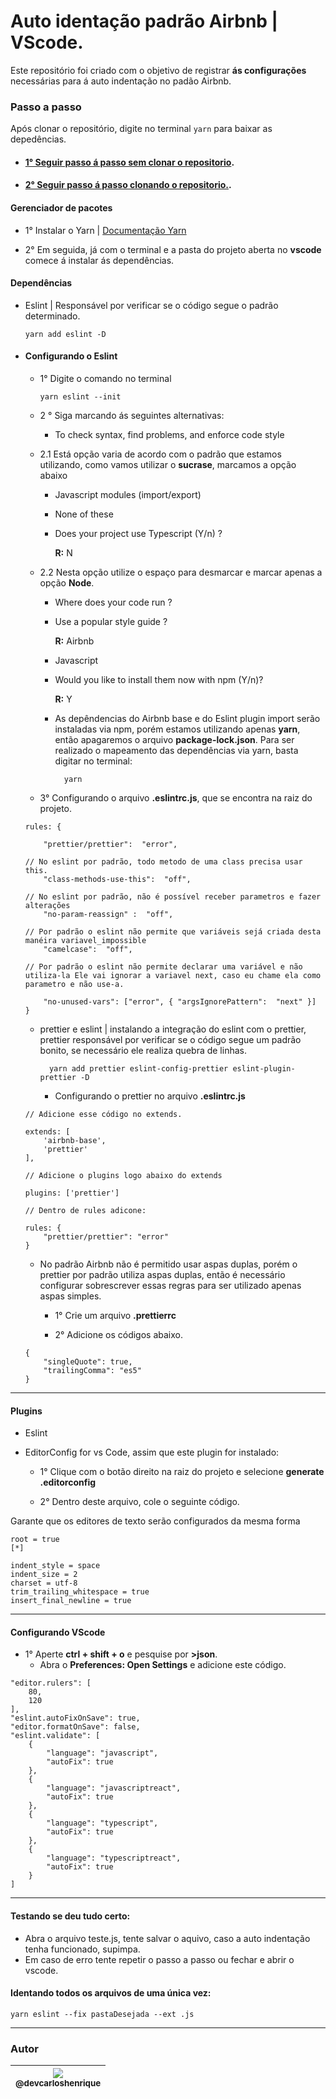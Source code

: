 
# Auto identação padrão Airbnb | VScode.

Este repositório foi criado com o objetivo de registrar **ás configurações** necessárias para á auto indentação no padão Airbnb.

### Passo a passo

  Após clonar o repositório, digite no terminal ``yarn`` para baixar as depedências.

-  #### [1° Seguir passo á passo sem clonar o repositorio](#sem-clonar).
-  #### [2° Seguir passo á passo clonando o repositorio.](#clonando).   
    

#### <a name="sem-clonar">Gerenciador de pacotes</a>

- 1° Instalar o Yarn | [ Documentação Yarn](https://legacy.yarnpkg.com/pt-BR/docs/install#windows-stable) 
	
- 2° Em seguida, já com o terminal e a pasta do projeto aberta no **vscode** comece á instalar ás dependências.
	
 #### Dependências

- Eslint | Responsável por verificar se o código segue o padrão determinado.

	``yarn add eslint -D``
	
- #### Configurando o Eslint
	- 1° Digite o comando no terminal
	
		`` yarn eslint --init ``
	
	- 2 ° Siga marcando ás seguintes alternativas:
	
		- To check syntax, find problems, and enforce code style
	
	- 2.1 Está opção varia de acordo com o padrão que estamos utilizando, como vamos utilizar o **sucrase**, marcamos a opção abaixo
		- Javascript modules (import/export)
		- None of these
		- Does your project use Typescript (Y/n) ? 
		
			 **R:** N
			 
	- 2.2 Nesta opção utilize o espaço para desmarcar e marcar apenas a opção **Node**.
		- Where does your code run ?
		- Use a popular style guide ?
				
			 **R:** Airbnb
		- Javascript 
		- Would you like to install them now with npm (Y/n)?
		
			**R:**  Y

		- As depêndencias do Airbnb base e do Eslint plugin import serão instaladas via npm, porém estamos utilizando apenas **yarn**, então apagaremos o arquivo **package-lock.json**. Para ser realizado o mapeamento das dependências via yarn, basta digitar no terminal:	
		
				yarn

	- 3° Configurando o arquivo **.eslintrc.js**, que se encontra na raiz do projeto.

	```
	rules: {

		"prettier/prettier":  "error",

	// No eslint por padrão, todo metodo de uma class precisa usar this.
		"class-methods-use-this":  "off",

	// No eslint por padrão, não é possível receber parametros e fazer alterações
		"no-param-reassign" :  "off",

	// Por padrão o eslint não permite que variáveis sejá criada desta manéira variavel_impossible
		"camelcase":  "off",

	// Por padrão o eslint não permite declarar uma variável e não utiliza-la Ele vai ignorar a variavel next, caso eu chame ela como parametro e não use-a.

		"no-unused-vars": ["error", { "argsIgnorePattern":  "next" }]
	}
	```

	- prettier e eslint | instalando a integração do eslint com o prettier, prettier responsável por verificar se o código segue um padrão bonito, se necessário ele realiza quebra de linhas.

			yarn add prettier eslint-config-prettier eslint-plugin-prettier -D

		- Configurando o prettier no arquivo **.eslintrc.js**

	```
	// Adicione esse código no extends.

	extends: [
		'airbnb-base',
		'prettier'
	],

	// Adicione o plugins logo abaixo do extends 

	plugins: ['prettier']

	// Dentro de rules adicone:

	rules: {
		"prettier/prettier": "error"
	}
	```

	- No padrão Airbnb não é permitido usar aspas duplas, porém o prettier por padrão utiliza aspas duplas, então é necessário configurar sobrescrever essas regras para ser utilizado apenas aspas simples. 

		- 1° Crie um arquivo **.prettierrc**

		-  2° Adicione os códigos abaixo.

	```
	{
		"singleQuote": true,
		"trailingComma": "es5"
	}
	```	
<hr>

 #### Plugins

- Eslint

- EditorConfig for vs Code, assim que este plugin for instalado:
	
	- 1° Clique com o botão direito na raiz do projeto e selecione **generate .editorconfig**
	
	- 2° Dentro deste arquivo, cole o seguinte código.

Garante que os editores de texto serão configurados da mesma forma  

```
root = true
[*]

indent_style = space
indent_size = 2
charset = utf-8
trim_trailing_whitespace = true
insert_final_newline = true		
```
<hr>

 #### <a name="clonando">Configurando VScode</a>
	
- 1° Aperte  **ctrl + shift + o** e pesquise por **>json**.
	- Abra o **Preferences: Open Settings** e adicione este código.

    
```
"editor.rulers": [
	80,
	120
],
"eslint.autoFixOnSave": true,
"editor.formatOnSave": false,
"eslint.validate": [
	{
		"language": "javascript",
		"autoFix": true
	},
	{
		"language": "javascriptreact",
		"autoFix": true
	},
	{
		"language": "typescript",
		"autoFix": true
	},
	{
		"language": "typescriptreact",
		"autoFix": true
	}
]
```	

<hr>

#### Testando se deu tudo certo:

- Abra o arquivo teste.js, tente salvar o aquivo, caso a auto indentação tenha funcionado, supimpa.
-  Em caso de erro tente repetir o passo a passo ou fechar e abrir o vscode. 

#### Identando todos os arquivos de uma única vez:

	yarn eslint --fix pastaDesejada --ext .js

<hr>

### Autor
   
| [<img src="https://avatars2.githubusercontent.com/u/57951744?s=180&v=4"><br><sub>@devcarloshenrique</sub>](https://github.com/devcarloshenrique) |
| :---: |
